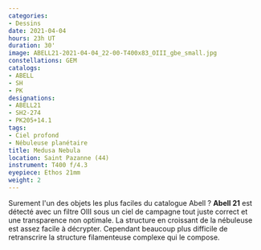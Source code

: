 ```yaml
---
categories:
- Dessins
date: 2021-04-04
hours: 23h UT
duration: 30'
image: ABELL21-2021-04-04_22-00-T400x83_OIII_gbe_small.jpg
constellations: GEM
catalogs:
- ABELL
- SH
- PK
designations:
- ABELL21
- SH2-274
- PK205+14.1
tags:
- Ciel profond
- Nébuleuse planétaire
title: Medusa Nebula
location: Saint Pazanne (44)
instrument: T400 f/4.3
eyepiece: Ethos 21mm
weight: 2
---
```

Surement l'un des objets les plus faciles du catalogue Abell ? **Abell 21** est détecté avec un filtre OIII sous un ciel de campagne tout juste correct et une transparence non optimale. La structure en croissant de la nébuleuse est assez facile à décrypter. Cependant beaucoup plus difficile de retranscrire la structure filamenteuse complexe qui le compose.